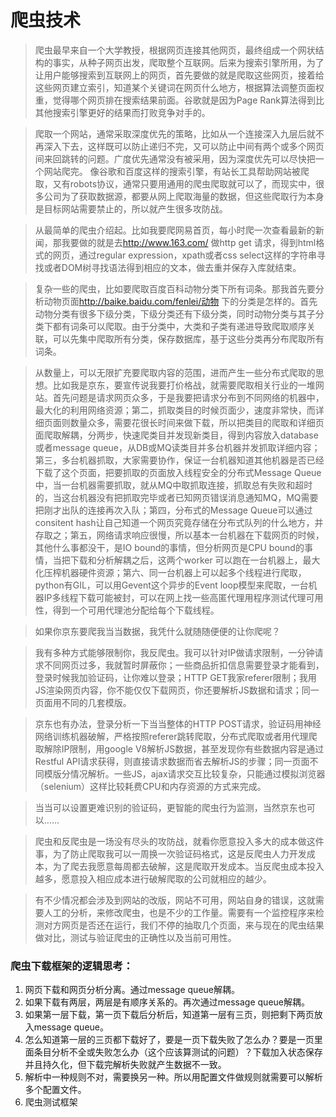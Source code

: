 # 爬虫技术

>  爬虫最早来自一个大学教授，根据网页连接其他网页，最终组成一个网状结构的事实，从种子网页出发，爬取整个互联网。后来为搜索引擎所用，为了让用户能够搜索到互联网上的网页，首先要做的就是爬取这些网页，接着给这些网页建立索引，知道某个关键词在网页什么地方，根据算法调整页面权重，觉得哪个网页排在搜索结果前面。谷歌就是因为Page Rank算法得到比其他搜索引擎更好的结果而打败竞争对手的。

>  爬取一个网站，通常采取深度优先的策略，比如从一个连接深入九层后就不再深入下去，这样既可以防止递归不完，又可以防止中间有两个或多个网页间来回跳转的问题。广度优先通常没有被采用，因为深度优先可以尽快把一个网站爬完。
    像谷歌和百度这样的搜索引擎，有站长工具帮助网站被爬取，又有robots协议，通常只要用通用的爬虫爬取就可以了，而现实中，很多公司为了获取数据源，都要从网上爬取海量的数据，但这些爬取行为本身是目标网站需要禁止的，所以就产生很多攻防战。

>  从最简单的爬虫介绍起。比如我要爬网易首页，每小时爬一次查看最新的新闻，那我要做的就是去<http://www.163.com/> 做http get 请求，得到html格式的网页，通过regular expression，xpath或者css select这样的字符串寻找或者DOM树寻找语法得到相应的文本，做去重并保存入库就结束。

>  复杂一些的爬虫，比如要爬取百度百科动物分类下所有词条。那我首先要分析动物页面<http://baike.baidu.com/fenlei/动物> 下的分类是怎样的。首先动物分类有很多下级分类，下级分类还有下级分类，同时动物分类与其子分类下都有词条可以爬取。由于分类中，大类和子类有递进导致爬取顺序关联，可以先集中爬取所有分类，保存数据库，基于这些分类再分布爬取所有词条。

>  从数量上，可以无限扩充要爬取内容的范围，进而产生一些分布式爬取的思想。比如我是京东，要宣传说我要打价格战，就需要爬取相关行业的一堆网站。首先问题是请求网页众多，于是我要把请求分布到不同网络的机器中，最大化的利用网络资源；第二，抓取类目的时候页面少，速度非常快，而详细页面则数量众多，需要花很长时间来做下载，所以把类目的爬取和详细页面爬取解耦，分两步，快速爬类目并发现新类目，得到内容放入database或者message queue，从DB或MQ读类目并多台机器并发抓取详细内容；第三，多台机器抓取，大家需要协作，保证一台机器知道其他机器是否已经下载了这个页面，把要抓取的页面放入线程安全的分布式Message Queue中，当一台机器需要抓取，就从MQ中取抓取连接，抓取总有失败和超时的，当这台机器没有把抓取完毕或者已知网页错误消息通知MQ，MQ需要把刚才出队的连接再次入队；第四，分布式的Message Queue可以通过consitent hash让自己知道一个网页究竟存储在分布式队列的什么地方，并存取之；第五，网络请求响应很慢，所以基本一台机器在下载网页的时候，其他什么事都没干，是IO bound的事情，但分析网页是CPU bound的事情，当把下载和分析解耦之后，这两个worker 可以跑在一台机器上，最大化压榨机器硬件资源；第六、同一台机器上可以起多个线程进行爬取，python有GIL，可以用Gevent这个异步的Event loop模型来爬取，一台机器IP多线程下载可能被封，可以在网上找一些高匿代理用程序测试代理可用性，得到一个可用代理池分配给每个下载线程。

>  如果你京东要爬我当当数据，我凭什么就随随便便的让你爬呢？

>  我有多种方式能够限制你，我反爬虫。我可以针对IP做请求限制，一分钟请求不同网页过多，我就暂时屏蔽你；一些商品折扣信息需要登录才能看到，登录时候我加验证码，让你难以登录；HTTP GET我家referer限制；我用JS渲染网页内容，你不能仅仅下载网页，你还要解析JS数据和请求；同一页面用不同的几套模版。

>  京东也有办法，登录分析一下当当整体的HTTP POST请求，验证码用神经网络训练机器破解，严格按照referer跳转爬取，分布式爬取或者用代理爬取解除IP限制，用google V8解析JS数据，甚至发现你有些数据内容是通过Restful API请求获得，则直接请求数据而省去解析JS的步骤；同一页面不同模版分情况解析。一些JS，ajax请求交互比较复杂，只能通过模拟浏览器（selenium）这样比较耗费CPU和内存资源的方式来完成。

>  当当可以设置更难识别的验证码，更智能的爬虫行为监测，当然京东也可以……

>  爬虫和反爬虫是一场没有尽头的攻防战，就看你愿意投入多大的成本做这件事，为了防止爬取我可以一周换一次验证码格式，这是反爬虫人力开发成本，为了爬去我愿意每周都去破解，这是爬取开发成本。当反爬虫成本投入越多，愿意投入相应成本进行破解爬取的公司就相应的越少。

>  有不少情况都会涉及到网站的改版，网站不可用，网站自身的错误，这就需要人工的分析，来修改爬虫，也是不少的工作量。需要有一个监控程序来检测对方网页是否还在运行，我们不停的抽取几个页面，来与现在的爬虫结果做对比，测试与验证爬虫的正确性以及当前可用性。
  


### 爬虫下载框架的逻辑思考：

1. 网页下载和网页分析分离。通过message queue解耦。
2. 如果下载有两层，两层是有顺序关系的。再次通过message queue解耦。
3. 如果第一层下载，第一页下载后分析后，知道第一层有三页，则把剩下两页放入message queue。
4. 怎么知道第一层的三页都下载好了，要是一页下载失败了怎么办？要是一页里面条目分析不全或失败怎么办（这个应该算测试的问题）？下载加入状态保存并且持久化，但下载完解析失败就产生数据不一致。
5. 解析中一种规则不对，需要换另一种。所以用配置文件做规则就需要可以解析多个配置文件。
6. 爬虫测试框架

